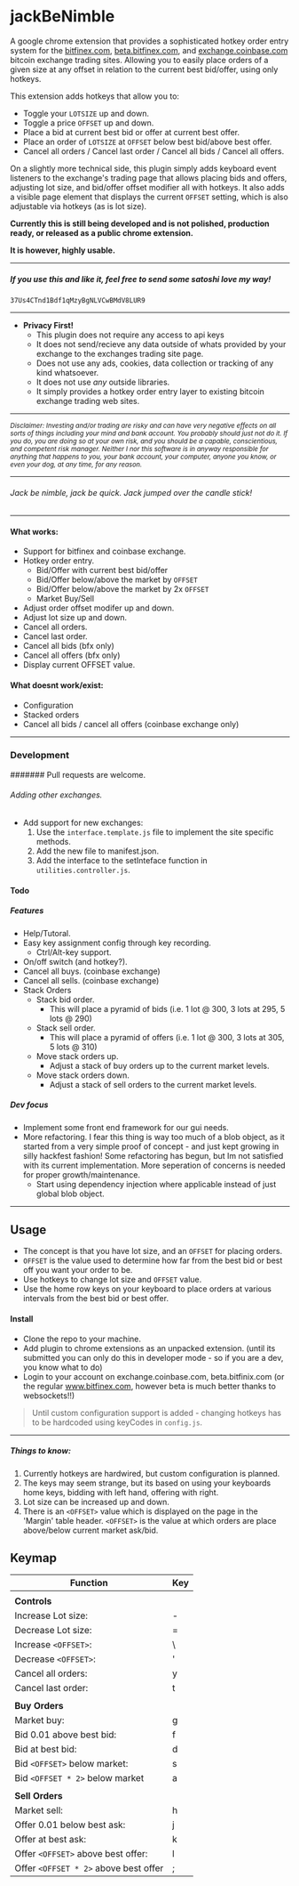 # jackBeNimble

A google chrome extension that provides a sophisticated hotkey order entry system for the [bitfinex.com](http:www.bitfinex.com), [beta.bitfinex.com](http:beta.bitfinex.com), and [exchange.coinbase.com](http://exchange.coinbase.com) bitcoin exchange trading sites. Allowing you to easily place orders of a given size at any offset in relation to the current best bid/offer, using only hotkeys.

This extension adds hotkeys that allow you to:
- Toggle your `LOTSIZE` up and down.
- Toggle a price `OFFSET` up and down.
- Place a bid at current best bid or offer at current best offer.
- Place an order of `LOTSIZE` at `OFFSET` below best bid/above best offer.
- Cancel all orders / Cancel last order / Cancel all bids / Cancel all offers.

On a slightly more technical side, this plugin simply adds keyboard event listeners to the exchange's trading page that allows placing bids and offers, adjusting lot size, and bid/offer offset modifier all with hotkeys. It also adds a visible page element that displays the current `OFFSET` setting, which is also adjustable via hotkeys (as is lot size).

**Currently this is still being developed and is not polished, production ready, or released as a public chrome extension.**

**It is however, highly usable.**

----------
##### If you use this and like it, feel free to send some satoshi love my way!
`37Us4CTnd1Bdf1qMzyBgNLVCwBMdV8LUR9`

-----------------------

- **Privacy First!**
  - This plugin does not require any access to api keys
  - It does not send/recieve any data outside of whats provided by your exchange to the exchanges trading site page.
  - Does not use any ads, cookies, data collection or tracking of any kind whatsoever.
  - It does not use _any_ outside libraries.
  - It simply provides a hotkey order entry layer to existing bitcoin exchange trading web sites.

----------------

<small>*Disclaimer: Investing and/or trading are risky and can have very negative effects on all sorts of things including your mind and bank account. You probably should just not do it. If you do, you are doing so at your own risk, and you should be a capable, conscientious, and competent risk manager. Neither I nor this software is in anyway responsible for anything that happens to you, your bank account, your computer, anyone you know, or even your dog,  at any time, for any reason.*</small>


----------------------
###### *Jack be nimble, jack be quick. Jack jumped over the candle stick!*
---------------


#### What works:
- Support for bitfinex and coinbase exchange.
- Hotkey order entry.
  - Bid/Offer with current best bid/offer
  - Bid/Offer below/above the market by `OFFSET`
  - Bid/Offer below/above the market by 2x `OFFSET`
  - Market Buy/Sell
- Adjust order offset modifer up and down.
- Adjust lot size up and down.
- Cancel all orders.
- Cancel last order.
- Cancel all bids (bfx only)
- Cancel all offers (bfx only)
- Display current OFFSET value.

#### What doesnt work/exist:
- Configuration
- Stacked orders
- Cancel all bids / cancel all offers (coinbase exchange only)

---------------------

### Development
####### Pull requests are welcome.

###### Adding other exchanges.
- Add support for new exchanges:
  1. Use the `interface.template.js` file to implement the site specific methods.
  2. Add the new file to manifest.json.
  3. Add the interface to the setInteface function in `utilities.controller.js`.


#### Todo
##### Features
- Help/Tutoral.
- Easy key assignment config through key recording.
  - Ctrl/Alt-key support.
- On/off switch (and hotkey?).
- Cancel all buys. (coinbase exchange)
- Cancel all sells. (coinbase exchange)
- Stack Orders
  - Stack bid order.
    - This will place a pyramid of bids (i.e. 1 lot @ 300, 3 lots at 295, 5 lots @ 290)
  - Stack sell order.
    - This will place a pyramid of offers (i.e. 1 lot @ 300, 3 lots at 305, 5 lots @ 310)
  - Move stack orders up.
    - Adjust a stack of buy orders up to the current market levels.
  - Move stack orders down.
    - Adjust a stack of sell orders to the current market levels.

##### Dev focus 
- Implement some front end framework for our gui needs.
- More refactoring. I fear this thing is way too much of a blob object, as it started from a very simple proof of concept - and just kept growing in silly hackfest fashion! Some refactoring has begun, but Im not satisfied with its current implementation. More seperation of concerns is needed for proper growth/maintenance.
  - Start using dependency injection where applicable instead of just global blob object.

-----------------

## Usage

- The concept is that you have lot size, and an `OFFSET` for placing orders.
- `OFFSET` is the value used to determine how far from the best bid or best off you want your order to be.
- Use hotkeys to change lot size and `OFFSET` value.
- Use the home row keys on your keyboard to place orders at various intervals from the best bid or best offer.


#### Install
- Clone the repo to your machine.
- Add plugin to chrome extensions as an unpacked extension. (until its submitted you can only do this in developer mode - so if you are a dev, you know what to do)
- Login to your account on exchange.coinbase.com, beta.bitfinix.com (or the regular www.bitfinex.com, however beta is much better thanks to websockets!!)

>Until custom configuration support is added - changing hotkeys has to be hardcoded using keyCodes in `config.js`.

---------
##### Things to know:
1. Currently hotkeys are hardwired, but custom configuration is planned.
2. The keys may seem strange, but its based on using your keyboards home keys, bidding with left hand, offering with right.
3. Lot size can be increased up and down.
4. There is an `<OFFSET>` value which is displayed on the page in the 'Margin' table header. `<OFFSET>` is the value at which orders are place above/below current market ask/bid.

## Keymap
| Function | Key |
| --------|----------|
|    |
| **Controls** |
| Increase Lot size: | - |
| Decrease Lot size: | = |
| Increase `<OFFSET>`: | \ |
| Decrease `<OFFSET>`: | ' |
| Cancel all orders: | y |
| Cancel last order: | t |
|    |
| **Buy Orders** |
| Market buy: | g |
| Bid 0.01 above best bid: | f |
| Bid at best bid: | d |
| Bid `<OFFSET>` below market: | s |
| Bid `<OFFSET * 2>` below market | a |
|    |
| **Sell Orders** |
| Market sell: | h |
| Offer 0.01 below best ask: | j |
| Offer at best ask: | k |
| Offer `<OFFSET>` above best offer: | l |
| Offer `<OFFSET * 2>` above best offer| ; |


